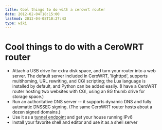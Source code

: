 ```yaml
---
title: Cool things to do with a cerowrt router
date: 2012-02-04T18:15:00
lastmod: 2012-04-08T10:27:43
type: wiki
---
```

Cool things to do with a CeroWRT router
=======================================

-   Attach a USB drive for extra disk space, and turn your router into a
    web server. The default server included in CeroWRT, 'lighttpd',
    supports multihoming, URL rewriting, and CGI scripting; the Lua
    language is installed by default, and Python can be added easily. (I
    have a CeroWRT router hosting two websites with CGI, using an 8G
    thumb drive for storage space.)
-   Run an authoritative DNS server -- it supports dynamic DNS and fully
    automatic DNSSEC signing. (The same CeroWRT router hosts about a
    dozen signed domains.)
-   Use it as a [tunnel endpoint](IPv6_Tunnel.md) and get your
    house running IPv6
-   Install your favorite shell and editor and use it as a shell server

